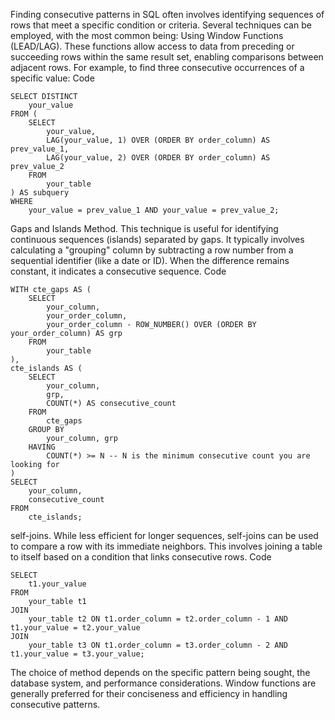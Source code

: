 Finding consecutive patterns in SQL often involves identifying sequences of rows that meet a specific condition or criteria. Several techniques can be employed, with the most common being: Using Window Functions (LEAD/LAG).
These functions allow access to data from preceding or succeeding rows within the same result set, enabling comparisons between adjacent rows. For example, to find three consecutive occurrences of a specific value:
Code

    SELECT DISTINCT
        your_value
    FROM (
        SELECT
            your_value,
            LAG(your_value, 1) OVER (ORDER BY order_column) AS prev_value_1,
            LAG(your_value, 2) OVER (ORDER BY order_column) AS prev_value_2
        FROM
            your_table
    ) AS subquery
    WHERE
        your_value = prev_value_1 AND your_value = prev_value_2;
Gaps and Islands Method.
This technique is useful for identifying continuous sequences (islands) separated by gaps. It typically involves calculating a "grouping" column by subtracting a row number from a sequential identifier (like a date or ID). When the difference remains constant, it indicates a consecutive sequence.
Code

    WITH cte_gaps AS (
        SELECT
            your_column,
            your_order_column,
            your_order_column - ROW_NUMBER() OVER (ORDER BY your_order_column) AS grp
        FROM
            your_table
    ),
    cte_islands AS (
        SELECT
            your_column,
            grp,
            COUNT(*) AS consecutive_count
        FROM
            cte_gaps
        GROUP BY
            your_column, grp
        HAVING
            COUNT(*) >= N -- N is the minimum consecutive count you are looking for
    )
    SELECT
        your_column,
        consecutive_count
    FROM
        cte_islands;
self-joins.
While less efficient for longer sequences, self-joins can be used to compare a row with its immediate neighbors. This involves joining a table to itself based on a condition that links consecutive rows.
Code

    SELECT
        t1.your_value
    FROM
        your_table t1
    JOIN
        your_table t2 ON t1.order_column = t2.order_column - 1 AND t1.your_value = t2.your_value
    JOIN
        your_table t3 ON t1.order_column = t3.order_column - 2 AND t1.your_value = t3.your_value;
The choice of method depends on the specific pattern being sought, the database system, and performance considerations. Window functions are generally preferred for their conciseness and efficiency in handling consecutive patterns.
